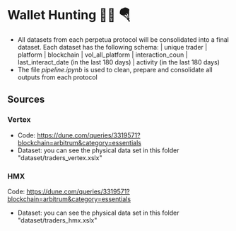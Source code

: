 # Wallet Hunting 🕵🏻 🪂 

* All datasets from each perpetua protocol will be consolidated into a final dataset. Each dataset has the following schema:
    | unique trader | platform | blockchain | vol_all_platform | interaction_coun | last_interact_date (in the last 180 days) | activity (in the last 180 days)
* The file *pipeline.ipynb* is used to clean, prepare and consolidate all outputs from each protocol

## Sources
### Vertex
* Code: https://dune.com/queries/3319571?blockchain=arbitrum&category=essentials
* Dataset: you can see the physical data set in this folder "dataset/traders_vertex.xslx"

### HMX
Code: https://dune.com/queries/3319571?blockchain=arbitrum&category=essentials
* Dataset: you can see the physical data set in this folder "dataset/traders_hmx.xslx"
